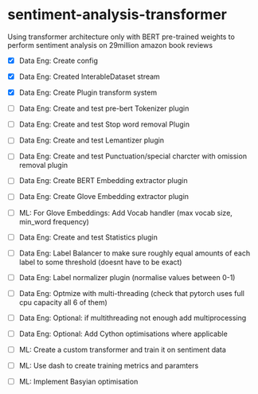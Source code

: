# sentiment-analysis-transformer
Using transformer architecture only with BERT pre-trained weights to perform sentiment analysis on 29million amazon book reviews

- [x] Data Eng: Create config
- [x] Data Eng: Created InterableDataset stream
- [x] Data Eng: Create Plugin transform system
- [ ] Data Eng: Create and test pre-bert Tokenizer plugin
- [ ] Data Eng: Create and test Stop word removal Plugin
- [ ] Data Eng: Create and test Lemantizer plugin
- [ ] Data Eng: Create and test Punctuation/special charcter with omission removal plugin
- [ ] Data Eng: Create BERT Embedding extractor plugin 
- [ ] Data Eng: Create Glove Embedding extractor plugin 
- [ ] ML:       For Glove Embeddings: Add Vocab handler (max vocab size, min_word frequency)
- [ ] Data Eng: Create and test Statistics plugin 
- [ ] Data Eng: Label Balancer to make sure roughly equal amounts of each label to some threshold (doesnt have to be exact)
- [ ] Data Eng: Label normalizer plugin (normalise values between 0-1)
- [ ] Data Eng: Optmize with multi-threading (check that pytorch uses full cpu capacity all 6 of them)
- [ ] Data Eng: Optional: if multithreading not enough add multiprocessing
- [ ] Data Eng: Optional: Add Cython optimisations where applicable
- [ ] ML:       Create a custom transformer and train it on sentiment data
- [ ] ML:       Use dash to create training metrics and paramters
- [ ] ML:       Implement Basyian optimisation

